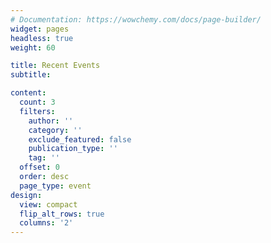 ```yaml
---
# Documentation: https://wowchemy.com/docs/page-builder/
widget: pages
headless: true
weight: 60

title: Recent Events
subtitle:

content:
  count: 3
  filters:
    author: ''
    category: ''
    exclude_featured: false
    publication_type: ''
    tag: ''
  offset: 0
  order: desc
  page_type: event
design:
  view: compact
  flip_alt_rows: true
  columns: '2'
---
```

